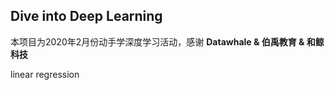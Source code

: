 ## Dive into Deep Learning 

本项目为2020年2月份动手学深度学习活动，感谢 **Datawhale & 伯禹教育 & 和鲸科技**

linear regression